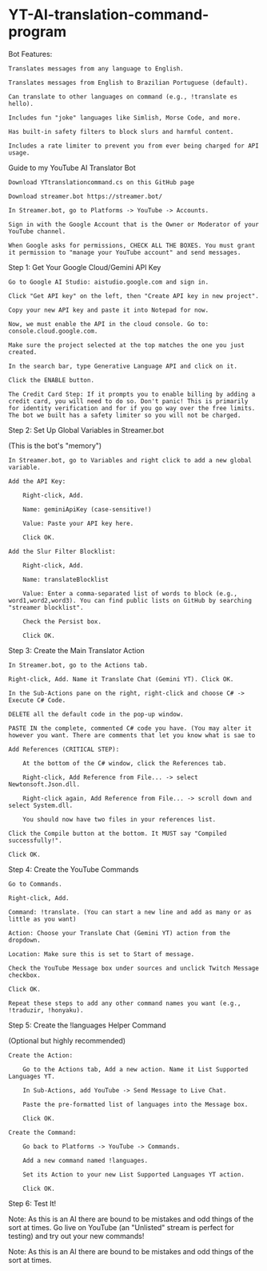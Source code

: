 # YT-AI-translation-command-program
Bot Features:

    Translates messages from any language to English.

    Translates messages from English to Brazilian Portuguese (default).

    Can translate to other languages on command (e.g., !translate es hello).

    Includes fun "joke" languages like Simlish, Morse Code, and more.

    Has built-in safety filters to block slurs and harmful content.

    Includes a rate limiter to prevent you from ever being charged for API usage. 
    
Guide to my YouTube AI Translator Bot

    Download YTtranslationcommand.cs on this GitHub page
    
    Download streamer.bot https://streamer.bot/

    In Streamer.bot, go to Platforms -> YouTube -> Accounts.

    Sign in with the Google Account that is the Owner or Moderator of your YouTube channel.

    When Google asks for permissions, CHECK ALL THE BOXES. You must grant it permission to "manage your YouTube account" and send messages.

Step 1: Get Your Google Cloud/Gemini API Key

    Go to Google AI Studio: aistudio.google.com and sign in.

    Click "Get API key" on the left, then "Create API key in new project".

    Copy your new API key and paste it into Notepad for now.

    Now, we must enable the API in the cloud console. Go to: console.cloud.google.com.

    Make sure the project selected at the top matches the one you just created.

    In the search bar, type Generative Language API and click on it.

    Click the ENABLE button.

    The Credit Card Step: If it prompts you to enable billing by adding a credit card, you will need to do so. Don't panic! This is primarily for identity verification and for if you go way over the free limits. The bot we built has a safety limiter so you will not be charged.

Step 2: Set Up Global Variables in Streamer.bot

(This is the bot's "memory")

    In Streamer.bot, go to Variables and right click to add a new global variable.

    Add the API Key:

        Right-click, Add.

        Name: geminiApiKey (case-sensitive!)

        Value: Paste your API key here.

        Click OK.

    Add the Slur Filter Blocklist:

        Right-click, Add.

        Name: translateBlocklist

        Value: Enter a comma-separated list of words to block (e.g., word1,word2,word3). You can find public lists on GitHub by searching "streamer blocklist".

        Check the Persist box.

        Click OK.

Step 3: Create the Main Translator Action

    In Streamer.bot, go to the Actions tab.

    Right-click, Add. Name it Translate Chat (Gemini YT). Click OK.

    In the Sub-Actions pane on the right, right-click and choose C# -> Execute C# Code.

    DELETE all the default code in the pop-up window.

    PASTE IN the complete, commented C# code you have. (You may alter it however you want. There are comments that let you know what is sae to 

    Add References (CRITICAL STEP):

        At the bottom of the C# window, click the References tab.

        Right-click, Add Reference from File... -> select Newtonsoft.Json.dll.

        Right-click again, Add Reference from File... -> scroll down and select System.dll.

        You should now have two files in your references list.

    Click the Compile button at the bottom. It MUST say "Compiled successfully!".

    Click OK.

Step 4: Create the YouTube Commands

    Go to Commands.

    Right-click, Add.

    Command: !translate. (You can start a new line and add as many or as little as you want)

    Action: Choose your Translate Chat (Gemini YT) action from the dropdown.

    Location: Make sure this is set to Start of message.

    Check the YouTube Message box under sources and unclick Twitch Message checkbox.

    Click OK.

    Repeat these steps to add any other command names you want (e.g., !traduzir, !honyaku).

Step 5: Create the !languages Helper Command

(Optional but highly recommended)

    Create the Action:

        Go to the Actions tab, Add a new action. Name it List Supported Languages YT.

        In Sub-Actions, add YouTube -> Send Message to Live Chat.

        Paste the pre-formatted list of languages into the Message box.

        Click OK.

    Create the Command:

        Go back to Platforms -> YouTube -> Commands.

        Add a new command named !languages.

        Set its Action to your new List Supported Languages YT action.

        Click OK.

Step 6: Test It!

Note: As this is an AI there are bound to be mistakes and odd things of the sort at times.
Go live on YouTube (an "Unlisted" stream is perfect for testing) and try out your new commands!

Note: As this is an AI there are bound to be mistakes and odd things of the sort at times.
